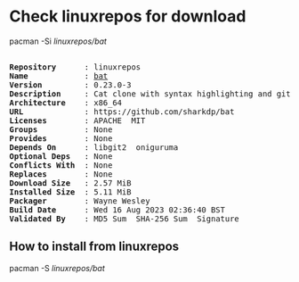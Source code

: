 # Check linuxrepos for download

pacman -Si *linuxrepos/bat*

<div class="highlight"><pre class="highlight"><text>
<b>Repository</b>      : linuxrepos
<b>Name</b>            : <a href="../../x86_64/bat-0.23.0-3-x86_64.pkg.tar.zst">bat</a>
<b>Version</b>         : 0.23.0-3
<b>Description</b>     : Cat clone with syntax highlighting and git integration
<b>Architecture</b>    : x86_64
<b>URL</b>             : https://github.com/sharkdp/bat
<b>Licenses</b>        : APACHE  MIT
<b>Groups</b>          : None
<b>Provides</b>        : None
<b>Depends On</b>      : libgit2  oniguruma
<b>Optional Deps</b>   : None
<b>Conflicts With</b>  : None
<b>Replaces</b>        : None
<b>Download Size</b>   : 2.57 MiB
<b>Installed Size</b>  : 5.11 MiB
<b>Packager</b>        : Wayne Wesley <wayne6324@gmail.com>
<b>Build Date</b>      : Wed 16 Aug 2023 02:36:40 BST
<b>Validated By</b>    : MD5 Sum  SHA-256 Sum  Signature
</text></pre></div>

## How to install from linuxrepos

pacman -S *linuxrepos/bat*

